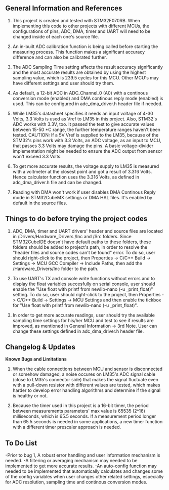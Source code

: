 **General Information and References**
-

1) This project is created and tested with STM32F070RB. When implementing this code to other projects with different MCUs, the configurations of pins, ADC, DMA, timer and UART will need to be changed inside of each one's source file.

2) An in-built ADC calibration function is being called before starting the measuring process. This function makes a significant accuracy difference and can also be calibrated further.

3) The ADC Sampling Time setting affects the result accuracy significantly and the most accurate results are obtained by using the highest sampling value, which is 239.5 cycles for this MCU. Other MCU's may have different settings and user should try them.

4) As default, a 12-bit ADC in ADC_Channel_0 (A0) with a continous conversion mode (enabled) and DMA continous reply mode (enabled) is used. This can be configured in adc_dma_driver.h header file if needed.

5) While LM35's datasheet specifies it needs an input voltage of 4-30 Volts, 3.3 Volts is used as Vref to LM35 in this project. Also, STM32's ADC works with 3.3V, too. It passed the test to give accurate values between 15-50 *C range, the further temperature ranges haven't been tested. 
CAUTION: If a 5V Vref is supplied to the LM35, because of the STM32's pins work with 3.3 Volts, an ADC voltage, as an input to MCU, that passes 3.3 Volts may damage the pins. A basic voltage-divider implementation might be needed to ensure the ADC output from sensor won't exceed 3.3 Volts.

6) To get more accurate results, the voltage supply to LM35 is measured with a voltmeter at the closest point and got a result of 3.316 Volts. Hence calculator function uses the 3.316 Volts, as defined in adc_dma_driver.h file and can be changed.

7) Reading with DMA won't work if user disables DMA Continous Reply mode in STM32CubeMX settings or DMA HAL files. It's enabled by default in the source files. 
 

**Things to do before trying the project codes**
-

1) ADC, DMA, timer and UART drivers' header and source files are located in /Drivers/Hardware_Drivers /Inc and /Src folders. Since STM32CubeIDE doesn't have default paths to these folders, these folders should be added to project's path, in order to resolve the "header files and source codes can't be found" error. To do so, user should right-click to the project, then Properties -> C/C++ Build -> Settings -> MCU GCC Compiler -> Include Paths, then add the /Hardware_Drivers/Inc folder to the path.

2) To use UART's TX and console write functions without errors and to display the float variables succesfully on serial console, user should enable the "Use float with printf from newlib-nano (-u _print_float)" setting. To do so, user should right-click to the project, then Properties -> C/C++ Build -> Settings -> MCU Settings and then enable the tickbox for "Use float with printf from newlib-nano (-u _print_float)".

3) In order to get more accurate readings, user should try the available sampling time settings for his/her MCU and test to see if results are improved, as mentioned in General Information -> 3rd Note. User can change these settings defined in adc_dma_driver.h header file.

**Changelog & Updates**
-

**Known Bugs and Limitations**
1) When the cable connections between MCU and sensor is disconnected or somehow damaged, a noise occures on LM35's ADC signal cable (close to LM35's connector side) that makes the signal fluctuate even with a pull-down resistor with different values are tested, which makes harder to develop error handling algorithms and determine if the signal is healthy or not.
   
2) Because the timer used in this project is a 16-bit timer, the period between measurements parameters' max value is 65535 (2^16) milliseconds, which is 65.5 seconds. If a measurement period longer than 65.5 seconds is needed in some applications, a new timer function with a different timer prescaler approach is needed.

**To Do List**
-

-Prior to bug 1, A robust error handling and user information mechanism is needed. 
-A filtering or averaging mechanism may needed to be implemented to get more accurate results.
-An auto-config function may needed to be implemented that automatically calculates and changes some of the config variables when user changes other related settings, especially for ADC resolution, sampling time and continous conversion modes.
